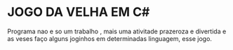 # JOGO DA VELHA EM C#

Programa nao e so um trabalho , mais uma ativitade prazeroza e divertida e as veses faço alguns joginhos em determinadas linguagem, esse jogo.
